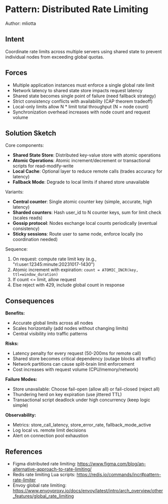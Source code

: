 # Pattern: Distributed Rate Limiting
Author: mliotta

## Intent
Coordinate rate limits across multiple servers using shared state to prevent individual nodes from exceeding global quotas.

## Forces
- Multiple application instances must enforce a single global rate limit
- Network latency to shared state store impacts request latency
- Shared state becomes single point of failure (need fallback strategy)
- Strict consistency conflicts with availability (CAP theorem tradeoff)
- Local-only limits allow N * limit total throughput (N = node count)
- Synchronization overhead increases with node count and request volume

## Solution Sketch
Core components:
- **Shared State Store**: Distributed key-value store with atomic operations
- **Atomic Operations**: Atomic increment/decrement or transactional scripts for read-modify-write
- **Local Cache**: Optional layer to reduce remote calls (trades accuracy for latency)
- **Fallback Mode**: Degrade to local limits if shared store unavailable

Variants:
- **Central counter**: Single atomic counter key (simple, accurate, high latency)
- **Sharded counters**: Hash user_id to N counter keys, sum for limit check (scales reads)
- **Gossip protocol**: Nodes exchange local counts periodically (eventual consistency)
- **Sticky sessions**: Route user to same node, enforce locally (no coordination needed)

Sequence:
1. On request: compute rate limit key (e.g., "rl:user:12345:minute:20231017-1430")
2. Atomic increment with expiration: `count = ATOMIC_INCR(key, ttl=window_duration)`
3. If count <= limit, allow request
4. Else reject with 429, include global count in response

## Consequences
**Benefits:**
- Accurate global limits across all nodes
- Scales horizontally (add nodes without changing limits)
- Central visibility into traffic patterns

**Risks:**
- Latency penalty for every request (50-200ms for remote call)
- Shared store becomes critical dependency (outage blocks all traffic)
- Network partitions can cause split-brain limit enforcement
- Cost increases with request volume (CPU/memory/network)

**Failure Modes:**
- Store unavailable: Choose fail-open (allow all) or fail-closed (reject all)
- Thundering herd on key expiration (use jittered TTL)
- Transactional script deadlock under high concurrency (keep logic simple)

**Observability:**
- Metrics: store_call_latency, store_error_rate, fallback_mode_active
- Log local vs. remote limit decisions
- Alert on connection pool exhaustion

## References
- Figma distributed rate limiting: https://www.figma.com/blog/an-alternative-approach-to-rate-limiting/
- Redis rate limiting Lua scripts: https://redis.io/commands/incr#pattern-rate-limiter
- Envoy global rate limiting: https://www.envoyproxy.io/docs/envoy/latest/intro/arch_overview/other_features/global_rate_limiting
